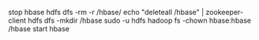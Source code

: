 

stop hbase 
hdfs dfs -rm -r /hbase/
echo "deleteall /hbase" | zookeeper-client
hdfs dfs -mkdir /hbase
sudo -u hdfs hadoop fs -chown hbase:hbase /hbase
start hbase